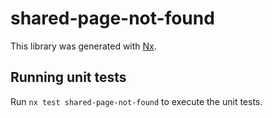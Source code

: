 # shared-page-not-found

This library was generated with [Nx](https://nx.dev).

## Running unit tests

Run `nx test shared-page-not-found` to execute the unit tests.
